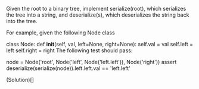 Given the root to a binary tree, implement serialize(root), which serializes the tree into a string, and deserialize(s), which deserializes the string back into the tree.

For example, given the following Node class

class Node:
    def __init__(self, val, left=None, right=None):
        self.val = val
        self.left = left
        self.right = right
The following test should pass:

node = Node('root', Node('left', Node('left.left')), Node('right'))
assert deserialize(serialize(node)).left.left.val == 'left.left'

(Solution)[]
